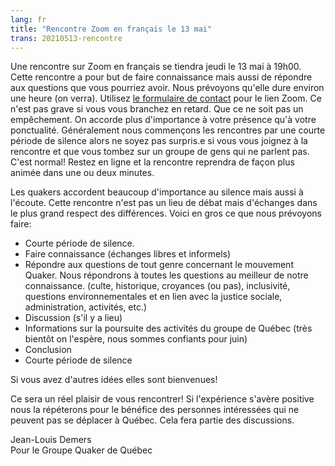 ```yaml
---
lang: fr
title: "Rencontre Zoom en français le 13 mai"
trans: 20210513-rencontre
---
```

Une rencontre sur Zoom en français se tiendra jeudi le 13 mai à 19h00. Cette rencontre a pour but de faire connaissance mais aussi de répondre aux questions que vous pourriez avoir. Nous prévoyons qu'elle dure environ une heure (on verra). Utilisez [le formulaire de contact](/contact-fr) pour le lien Zoom. Ce n'est pas grave si vous vous branchez en retard. Que ce ne soit pas un empêchement. On accorde plus d'importance à votre présence qu'à votre ponctualité. Généralement nous commençons les rencontres par une courte période de silence alors ne soyez pas surpris.e si vous vous joignez à la rencontre et que vous tombez sur un groupe de gens qui ne parlent pas. C'est normal! Restez en ligne et la rencontre reprendra de façon plus animée dans une ou deux minutes. 

Les quakers accordent beaucoup d'importance au silence mais aussi à l'écoute. Cette rencontre n'est pas un lieu de débat mais d'échanges dans le plus grand respect des différences. Voici en gros ce que nous prévoyons faire:

* Courte période de silence.
* Faire connaissance (échanges libres et informels)
* Répondre aux questions de tout genre concernant le mouvement Quaker. Nous répondrons à toutes les questions au meilleur de notre connaissance. (culte, historique, croyances (ou pas), inclusivité, questions environnementales et en lien avec la justice sociale, administration, activités, etc.)
* Discussion (s'il y a lieu)
* Informations sur la poursuite des activités du groupe de Québec (très bientôt on l'espère, nous sommes confiants pour juin)
* Conclusion
* Courte période de silence

Si vous avez d'autres idées elles sont bienvenues! 

Ce sera un réel plaisir de vous rencontrer! Si l'expérience s'avère positive nous la répéterons pour le bénéfice des personnes intéressées qui ne peuvent pas se déplacer à Québec. Cela fera partie des discussions.

Jean-Louis Demers  
Pour le Groupe Quaker de Québec
